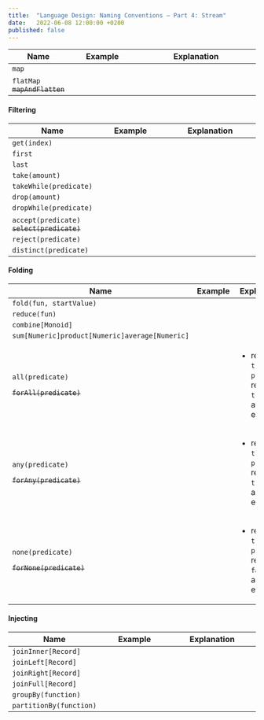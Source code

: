 ```yaml
---
title:  "Language Design: Naming Conventions – Part 4: Stream"
date:   2022-06-08 12:00:00 +0200
published: false
---
```


<table class="table-medium">
  <thead>
    <tr>
      <th style="width: 20%">Name</th>
      <th style="width: 27.5%">Example</th>
      <th>Explanation</th>
    </tr>
  </thead>
  <tbody>
    <tr>
      <td><code>map</code></td>
      <td><p><code></code></p></td>
      <td>
        <ul>
        </ul>
      </td>
    </tr>
    <tr>
      <td><code>flatMap</code><strike><br/><code>mapAndFlatten</code></strike></td>
      <td><code></code></td>
      <td>
        <ul>
        </ul>
      </td>
    </tr>
  </tbody>
</table>

#### Filtering

<table class="table-medium">
  <thead>
    <tr>
      <th style="width: 20%">Name</th>
      <th style="width: 27.5%">Example</th>
      <th>Explanation</th>
    </tr>
  </thead>
  <tbody>
    <tr>
      <td><code>get(index)</code></td>
      <td><code></code></td>
      <td>
        <ul>
        </ul>
      </td>
    </tr>
    <tr>
      <td><code>first</code></td>
      <td><code></code></td>
      <td>
        <ul>
        </ul>
      </td>
    </tr>
    <tr>
      <td><code>last</code></td>
      <td><code></code></td>
      <td>
        <ul>
        </ul>
      </td>
    </tr>
    <tr>
      <td><code>take(amount)</code></td>
      <td><code></code></td>
      <td>
        <ul>
        </ul>
      </td>
    </tr>
    <tr>
      <td><code>takeWhile(predicate)</code></td>
      <td><code></code></td>
      <td>
        <ul>
        </ul>
      </td>
    </tr>
    <tr>
      <td><code>drop(amount)</code></td>
      <td><code></code></td>
      <td>
        <ul>
        </ul>
      </td>
    </tr>
    <tr>
      <td><code>dropWhile(predicate)</code></td>
      <td><code></code></td>
      <td>
        <ul>
        </ul>
      </td>
    </tr>
    <tr>
      <td><code>accept(predicate)</code><strike><br/><code>select(predicate)</code></strike></td>
      <td><code></code></td>
      <td>
        <ul>
        </ul>
      </td>
    </tr>
    <tr>
      <td><code>reject(predicate)</code></td>
      <td><code></code></td>
      <td>
        <ul>
        </ul>
      </td>
    </tr>
    <tr>
      <td><code>distinct(predicate)</code></td>
      <td><code></code></td>
      <td>
        <ul>
        </ul>
      </td>
    </tr>
  </tbody>
</table>

#### Folding

<table class="table-medium">
  <thead>
    <tr>
      <th style="width: 20%">Name</th>
      <th style="width: 27.5%">Example</th>
      <th>Explanation</th>
    </tr>
  </thead>
  <tbody>
    <tr>
      <td><code>fold(fun, startValue)</code></td>
      <td><code></code></td>
      <td>
        <ul>
        </ul>
      </td>
    </tr>
    <tr>
      <td><code>reduce(fun)</code></td>
      <td><code></code></td>
      <td>
        <ul>
        </ul>
      </td>
    </tr>
    <tr>
      <td><code>combine[Monoid]</code></td>
      <td><code></code></td>
      <td>
        <ul>
        </ul>
      </td>
    </tr>
    <tr>
      <td><code>sum[Numeric]</code><code>product[Numeric]</code><code>average[Numeric]</code></td>
      <td><code></code></td>
      <td>
        <ul>
        </ul>
      </td>
    </tr>
    <tr>
      <td><p><code>all(predicate)</code></p><p><strike><code>forAll(predicate)</code></strike></p></td>
      <td><code></code></td>
      <td>
        <ul>
          <li>returns <code>true</code> if <code>predicate</code> returns <code>true</code> for all elements</li>
        </ul>
      </td>
    </tr>
    <tr>
      <td><p><code>any(predicate)</code></p><p><strike><code>forAny(predicate)</code></strike></p></td>
      <td><code></code></td>
      <td>
        <ul>
          <li>returns <code>true</code> if <code>predicate</code> returns <code>true</code> for any element</li>
        </ul>
      </td>
    </tr>
    <tr>
      <td><p><code>none(predicate)</code></p><p><strike><code>forNone(predicate)</code></strike></p></td>
      <td><code></code></td>
      <td>
        <ul>
          <li>returns <code>true</code> if <code>predicate</code> returns <code>false</code> for all elements</li>
        </ul>
      </td>
    </tr>
  </tbody>
</table>

#### Injecting

<table class="table-medium">
  <thead>
    <tr>
      <th style="width: 20%">Name</th>
      <th style="width: 27.5%">Example</th>
      <th>Explanation</th>
    </tr>
  </thead>
  <tbody>
    <tr>
      <td><code>joinInner[Record]</code></td>
      <td><code></code></td>
      <td>
        <ul>
        </ul>
      </td>
    </tr>
    <tr>
      <td><code>joinLeft[Record]</code></td>
      <td><code></code></td>
      <td>
        <ul>
        </ul>
      </td>
    </tr>
    <tr>
      <td><code>joinRight[Record]</code></td>
      <td><code></code></td>
      <td>
        <ul>
        </ul>
      </td>
    </tr>
    <tr>
      <td><code>joinFull[Record]</code></td>
      <td><code></code></td>
      <td>
        <ul>
        </ul>
      </td>
    </tr>
    <tr>
      <td><code>groupBy(function)</code></td>
      <td><code></code></td>
      <td>
        <ul>
        </ul>
      </td>
    </tr>
    <tr>
      <td><code>partitionBy(function)</code></td>
      <td><code></code></td>
      <td>
        <ul>
        </ul>
      </td>
    </tr>
  </tbody>
</table>

